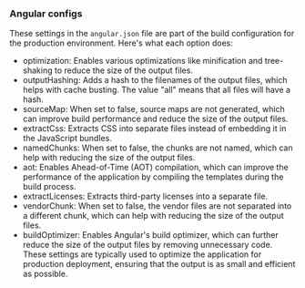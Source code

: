 ### Angular configs
These settings in the `angular.json` file are part of the build configuration for the production environment. Here's what each option does:

- optimization: Enables various optimizations like minification and tree-shaking to reduce the size of the output files.
- outputHashing: Adds a hash to the filenames of the output files, which helps with cache busting. The value "all" means that all files will have a hash.
- sourceMap: When set to false, source maps are not generated, which can improve build performance and reduce the size of the output files.
- extractCss: Extracts CSS into separate files instead of embedding it in the JavaScript bundles.
- namedChunks: When set to false, the chunks are not named, which can help with reducing the size of the output files.
- aot: Enables Ahead-of-Time (AOT) compilation, which can improve the performance of the application by compiling the templates during the build process.
- extractLicenses: Extracts third-party licenses into a separate file.
- vendorChunk: When set to false, the vendor files are not separated into a different chunk, which can help with reducing the size of the output files.
- buildOptimizer: Enables Angular's build optimizer, which can further reduce the size of the output files by removing unnecessary code.
These settings are typically used to optimize the application for production deployment, ensuring that the output is as small and efficient as possible.
